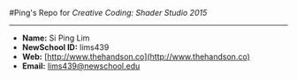 

#Ping's Repo for *Creative Coding: Shader Studio 2015*

---

* **Name:** Si Ping Lim
* **NewSchool ID:** lims439
* **Web:** [http://www.thehandson.co](http://www.thehandson.co)
* **Email:** <lims439@newschool.edu>
